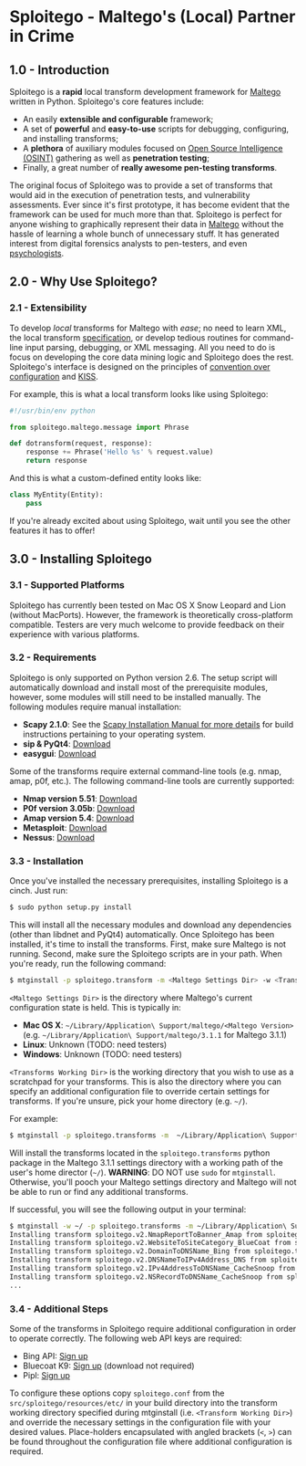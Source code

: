 Sploitego - Maltego's (Local) Partner in Crime
==================================================

## 1.0 - Introduction

Sploitego is a **rapid** local transform development framework for [Maltego](http://paterva.com/) written in Python. Sploitego's core
features include:

- An easily **extensible and configurable** framework;
- A set of **powerful** and **easy-to-use** scripts for debugging, configuring, and installing transforms;
- A **plethora** of auxiliary modules focused on [Open Source Intelligence (OSINT)](http://en.wikipedia.org/wiki/Open-source_intelligence)
  gathering as well as **penetration testing**;
- Finally, a great number of **really awesome pen-testing transforms**.

The original focus of Sploitego was to provide a set of transforms that would aid in the execution of penetration tests,
and vulnerability assessments. Ever since it's first prototype, it has become evident that the framework can be used for
much more than that. Sploitego is perfect for anyone wishing to graphically represent their data in [Maltego](http://paterva.com) without
the hassle of learning a whole bunch of unnecessary stuff. It has generated interest from digital forensics analysts to
pen-testers, and even [psychologists](http://www.forbes.com/sites/kashmirhill/2012/07/20/using-twitter-to-help-expose-psychopaths).

## 2.0 - Why Use Sploitego?

### 2.1 - Extensibility
To develop *local* transforms for Maltego with *ease*; no need to learn XML, the local transform 
[specification](http://paterva.com/web5/documentation/localtransforms.php), or develop tedious routines for command-line input parsing, 
debugging, or XML messaging. All you need to do is focus on developing the core data mining logic and Sploitego does the rest. Sploitego's 
interface is designed on the principles of [convention over configuration](http://en.wikipedia.org/wiki/Convention_over_configuration) and 
[KISS](http://en.wikipedia.org/wiki/KISS_principle).

For example, this is what a local transform looks like using Sploitego:

```python
#!/usr/bin/env python

from sploitego.maltego.message import Phrase

def dotransform(request, response):
    response += Phrase('Hello %s' % request.value)
    return response
```

And this is what a custom-defined entity looks like:

```python
class MyEntity(Entity):
    pass
```

If you're already excited about using Sploitego, wait until you see the other features it has to offer!

## 3.0 - Installing Sploitego

### 3.1 - Supported Platforms
Sploitego has currently been tested on Mac OS X Snow Leopard and Lion (without MacPorts). However, the framework is
theoretically cross-platform compatible. Testers are very much welcome to provide feedback on their experience with
various platforms.

### 3.2 - Requirements
Sploitego is only supported on Python version 2.6. The setup script will automatically download and install most of the
prerequisite modules, however, some modules will still need to be installed manually. The following modules require
manual installation:
* **Scapy 2.1.0**: See the [Scapy Installation Manual for more details](http://www.secdev.org/projects/scapy/doc/installation.html)
  for build instructions pertaining to your operating system.
* **sip & PyQt4**: [Download](http://www.riverbankcomputing.co.uk/software/pyqt/download/)
* **easygui**: [Download](http://easygui.sourceforge.net/download/index.html)

Some of the transforms require external command-line tools (e.g. nmap, amap, p0f, etc.). The following command-line
tools are currently supported:
* **Nmap version 5.51**: [Download](http://nmap.org/dist/?C=M&O=D)
* **P0f version 3.05b**: [Download](http://lcamtuf.coredump.cx/p0f3/releases/p0f-3.05b.tgz)
* **Amap version 5.4**: [Download](http://www.thc.org/releases/amap-5.4.tar.gz)
* **Metasploit**: [Download](http://downloads.metasploit.com/data/releases/framework-latest.tar.bz2)
* **Nessus**: [Download](http://www.tenable.com/products/nessus/nessus-product-overview)

### 3.3 - Installation
Once you've installed the necessary prerequisites, installing Sploitego is a cinch. Just run:

```bash
$ sudo python setup.py install
```

This will install all the necessary modules and download any dependencies (other than libdnet and PyQt4) automatically.
Once Sploitego has been installed, it's time to install the transforms. First, make sure Maltego is not running. Second,
make sure the Sploitego scripts are in your path. When you're ready, run the following command:

```bash
$ mtginstall -p sploitego.transform -m <Maltego Settings Dir> -w <Transforms Working Dir>
```

```<Maltego Settings Dir>``` is the directory where Maltego's current configuration state is held. This is typically in:

* **Mac OS X**: ```~/Library/Application\ Support/maltego/<Maltego Version>```
  (e.g. ```~/Library/Application\ Support/maltego/3.1.1``` for Maltego 3.1.1)
* **Linux**: Unknown (TODO: need testers)
* **Windows**: Unknown (TODO: need testers)

```<Transforms Working Dir>``` is the working directory that you wish to use as a scratchpad for your transforms. This is
also the directory where you can specify an additional configuration file to override certain settings for transforms.
If you're unsure, pick your home directory (e.g. ```~/```).

For example:

```bash
$ mtginstall -p sploitego.transforms -m  ~/Library/Application\ Support/maltego/3.1.1 -w ~/
```

Will install the transforms located in the ```sploitego.transforms``` python package in the Maltego 3.1.1 settings
directory with a working path of the user's home director (```~/```). **WARNING**: DO NOT use ```sudo``` for
```mtginstall```. Otherwise, you'll pooch your Maltego settings directory and Maltego will not be able to run or find
any additional transforms.

If successful, you will see the following output in your terminal:

```bash
$ mtginstall -w ~/ -p sploitego.transforms -m ~/Library/Application\ Support/maltego/v3.1.1
Installing transform sploitego.v2.NmapReportToBanner_Amap from sploitego.transforms.amap...
Installing transform sploitego.v2.WebsiteToSiteCategory_BlueCoat from sploitego.transforms.bcsitereview...
Installing transform sploitego.v2.DomainToDNSName_Bing from sploitego.transforms.bingsubdomains...
Installing transform sploitego.v2.DNSNameToIPv4Address_DNS from sploitego.transforms.dnsalookup...
Installing transform sploitego.v2.IPv4AddressToDNSName_CacheSnoop from sploitego.transforms.dnscachesnoop...
Installing transform sploitego.v2.NSRecordToDNSName_CacheSnoop from sploitego.transforms.dnscachesnoop...
...
```

### 3.4 - Additional Steps
Some of the transforms in Sploitego require additional configuration in order to operate correctly. The following web API 
keys are required:
* Bing API: [Sign up](https://datamarket.azure.com/dataset/5BA839F1-12CE-4CCE-BF57-A49D98D29A44)
* Bluecoat K9: [Sign up](http://www1.k9webprotection.com/get-k9-web-protection-free) (download not required)
* Pipl: [Sign up](http://dev.pipl.com/)

To configure these options copy ```sploitego.conf``` from the ```src/sploitego/resources/etc/``` in your build directory
into the transform working directory specified during mtginstall (i.e. ```<Transform Working Dir>```) and override the
necessary settings in the configuration file with your desired values. Place-holders encapsulated with angled brackets 
(```<```, ```>```) can be found throughout the configuration file where additional configuration is required.
